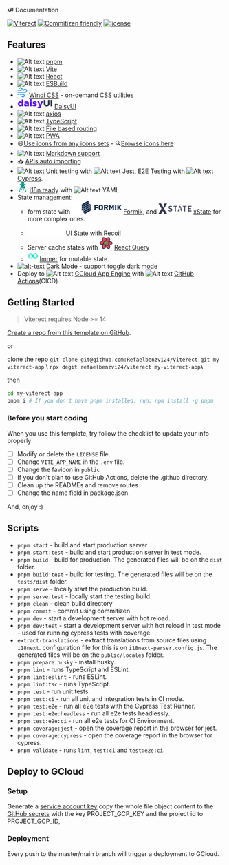 ג# Documentation

[![Viterect](https://img.shields.io/endpoint?url=https://dashboard.cypress.io/badge/simple/rtddw4&style=flat&logo=cypress)](https://dashboard.cypress.io/projects/rtddw4/runs)
[![Commitizen friendly](https://img.shields.io/badge/commitizen-friendly-brightgreen.svg)](http://commitizen.github.io/cz-cli/)
[![license](https://img.shields.io/badge/license-MIT-green.svg)]()

## Features

- ![Alt text](https://api.iconify.design/vscode-icons:file-type-light-pnpm.svg) [pnpm](https://pnpm.io/)
- ![Alt text](https://api.iconify.design/logos:vitejs.svg) [Vite](https://github.com/vitejs/vite)
- ![Alt text](https://api.iconify.design/vscode-icons:file-type-reactjs.svg) [React](https://github.com/facebook/react)
- ![Alt text](https://api.iconify.design/logos:esbuild.svg) [ESBuild](https://github.com/evanw/esbuild)
- ![Alt text](.github/assets/file-icons_windi.svg) [Windi CSS](https://windicss.org/) - on-demand CSS utilities
- ![Alt text](.github/assets/logo-daisyui.svg) [DaisyUI](https://github.com/saadeghi/daisyui)
- ![Alt text](https://api.iconify.design/vscode-icons:file-type-apib2.svg) [axios](https://github.com/axios/axios)
- ![Alt text](https://api.iconify.design/vscode-icons:file-type-typescript-official.svg) [TypeScript](https://github.com/microsoft/TypeScript)
- ![Alt text](https://api.iconify.design/vscode-icons:folder-type-route.svg) [File based routing](https://github.com/hannoeru/vite-plugin-pages)
- ![Alt text](https://api.iconify.design/logos:pwa.svg) [PWA](https://github.com/antfu/vite-plugin-pwa)
- 😃[Use icons from any icons sets](https://github.com/antfu/unplugin-icons) -
  🔍[Browse icons here](https://icones.js.org/)
- ![Alt text](https://api.iconify.design/vscode-icons:file-type-markdown.svg) [Markdown support](https://github.com/Leonewu/vite-plugin-react-md)
- 📥 [APIs auto importing](https://github.com/antfu/unplugin-auto-import)
- ![Alt text](https://api.iconify.design/vscode-icons:file-type-testts.svg) Unit testing
  with ![Alt text](https://api.iconify.design/vscode-icons:file-type-jest.svg) [Jest](https://jestjs.io/), E2E Testing
  with ![Alt text](https://api.iconify.design/vscode-icons:file-type-cypress.svg) [Cypress](https://www.cypress.io/).
- ![Alt text](.github/assets/simple-icons_i18next.svg) [i18n ready]()
  with ![Alt text](https://api.iconify.design/vscode-icons:file-type-light-yaml.svg) YAML
- State management:
    - form state with ![Alt text](./.github/assets/formik.svg) [Formik](https://formik.org/docs/overview),
      and ![Alt text](.github/assets/logos_xstate.svg) [xState](https://xstate.js.org/) for more complex ones.
    - ![Alt text](.github/assets/recoil.svg) UI State with  [Recoil](https://recoiljs.org/)
    - Server cache states
      with ![Alt text](.github/assets/emblem-light-628080660fddb35787ff6c77e97ca43e.svg)  [React Query](https://react-query.tanstack.com/overview)
    - ![Alt text](.github/assets/simple-icons_immer.svg) [Immer](https://immerjs.github.io/immer/) for mutable state.
- ![alt-text](https://api.iconify.design/icon-park:dark-mode.svg) Dark Mode - support toggle dark mode
- Deploy to ![Alt text](https://api.iconify.design/logos:google-cloud.svg) [GCloud App Engine]()
  with ![Alt text](https://api.iconify.design/logos:github-octocat.svg) [GitHub Actions]()(CICD)

## Getting Started

> Viterect requires Node >= 14

[Create a repo from this template on GitHub](https://github.com/refaelbenzvi24/viterect/generate).

or

clone the repo `git clone git@github.com:Refaelbenzvi24/Viterect.git my-viterect-app`
\ `npx degit refaelbenzvi24/viterect my-viterect-app`ג

then

```bash
cd my-viterect-app
pnpm i # If you don't have pnpm installed, run: npm install -g pnpm
```

### Before you start coding

When you use this template, try follow the checklist to update your info properly

- [ ] Modify or delete the `LICENSE` file.
- [ ] Change `VITE_APP_NAME` in the `.env` file.
- [ ] Change the favicon in `public`
- [ ] If you don't plan to use GitHub Actions, delete the .github directory.
- [ ] Clean up the READMEs and remove routes
- [ ] Change the name field in package.json.

And, enjoy :)

## Scripts

- `pnpm start` - build and start production server
- `pnpm start:test` - build and start production server in test mode.
- `pnpm build` - build for production. The generated files will be on the `dist` folder.
- `pnpm build:test` - build for testing. The generated files will be on the `tests/dist` folder.
- `pnpm serve` - locally start the production build.
- `pnpm serve:test` - locally start the testing build.
- `pnpm clean` - clean build directory
- `pnpm commit` - commit using commitizen
- `pnpm dev` - start a development server with hot reload.
- `pnpm dev:test` - start a development server with hot reload in test mode - used for running cypress tests with
  coverage.
- `extract-translations` - extract translations from source files using `i18next`. configuration file for this is
  on `i18next-parser.config.js`. The generated files will be on the `public/locales` folder.
- `pnpm prepare:husky` - install husky.
- `pnpm lint` - runs TypeScript and ESLint.
- `pnpm lint:eslint` - runs ESLint.
- `pnpm lint:tsc` - runs TypeScript.
- `pnpm test` - run unit tests.
- `pnpm test:ci` - run all unit and integration tests in CI mode.
- `pnpm test:e2e` - run all e2e tests with the Cypress Test Runner.
- `pnpm test:e2e:headless` - run all e2e tests headlessly.
- `pnpm test:e2e:ci` - run all e2e tests for CI Environment.
- `pnpm coverage:jest` - open the coverage report in the browser for jest.
- `pnpm coverage:cypress` - open the coverage report in the browser for cypress.
- `pnpm validate` - runs `lint`, `test:ci` and `test:e2e:ci`.

## Deploy to GCloud

### Setup

Generate a [service account key](https://cloud.google.com/iam/docs/creating-managing-service-account-keys) copy the
whole file object content to the [GitHub secrets](https://docs.github.com/en/actions/security-guides/encrypted-secrets)
with the key PROJECT_GCP_KEY and the project id to PROJECT_GCP_ID,

### Deployment

Every push to the master/main branch will trigger a deployment to GCloud.
